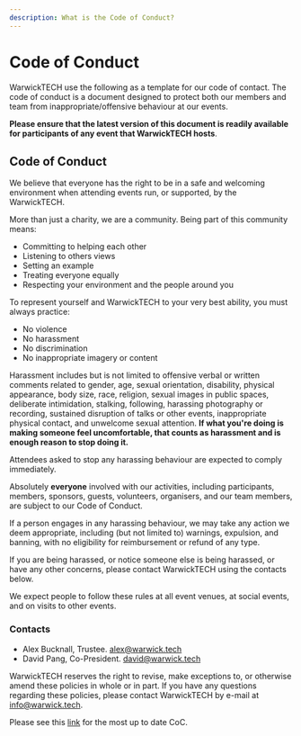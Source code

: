 ```yaml
---
description: What is the Code of Conduct?
---
```


# Code of Conduct

WarwickTECH use the following as a template for our code of contact. The code of conduct is a document designed to protect both our members and team from inappropriate/offensive behaviour at our events.

**Please ensure that the latest version of this document is readily available for participants of any event that WarwickTECH hosts**.

## Code of Conduct

We believe that everyone has the right to be in a safe and welcoming environment when attending events run, or supported, by the WarwickTECH.

More than just a charity, we are a community. Being part of this community means:

* Committing to helping each other
* Listening to others views
* Setting an example
* Treating everyone equally
* Respecting your environment and the people around you

To represent yourself and WarwickTECH to your very best ability, you must always practice:

* No violence
* No harassment
* No discrimination
* No inappropriate imagery or content

Harassment includes but is not limited to offensive verbal or written comments related to gender, age, sexual orientation, disability, physical appearance, body size, race, religion, sexual images in public spaces, deliberate intimidation, stalking, following, harassing photography or recording, sustained disruption of talks or other events, inappropriate physical contact, and unwelcome sexual attention. **If what you're doing is making someone feel uncomfortable, that counts as harassment and is enough reason to stop doing it.**

Attendees asked to stop any harassing behaviour are expected to comply immediately.

Absolutely **everyone** involved with our activities, including participants, members, sponsors, guests, volunteers, organisers, and our team members, are subject to our Code of Conduct.

If a person engages in any harassing behaviour, we may take any action we deem appropriate, including \(but not limited to\) warnings, expulsion, and banning, with no eligibility for reimbursement or refund of any type.

If you are being harassed, or notice someone else is being harassed, or have any other concerns, please contact WarwickTECH using the contacts below.

We expect people to follow these rules at all event venues, at social events, and on visits to other events.

### Contacts

* Alex Bucknall, Trustee. alex@warwick.tech
* David Pang, Co-President. david@warwick.tech

WarwickTECH reserves the right to revise, make exceptions to, or otherwise amend these policies in whole or in part. If you have any questions regarding these policies, please contact WarwickTECH by e-mail at info@warwick.tech.

Please see this [link](https://github.com/WarwickTECH/code-of-conduct) for the most up to date CoC.

